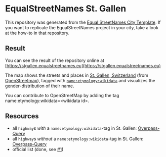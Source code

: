 # EqualStreetNames St. Gallen

This repository was generated from the [Equal StreetNames City Template](https://github.com/EqualStreetNames/equalstreetnames-template).
If you want to replicate the EqualStreetNames project in your city, take a look at the how-to in that repository.

## Result

You can see the result of the repository online at [https://stgallen.equalstreetnames.eu](https://stgallen.equalstreetnames.eu)

The map shows the streets and places in [St. Gallen, Switzerland](https://www.openstreetmap.org/relation/1683941) (from [OpenStreetmap](http://osm.org/)), tagged with [`name:etymology:wikidata`](https://wiki.openstreetmap.org/wiki/Key:name:etymology:wikidata) and visualizes the gender-distribution of their name.

You can contribute to OpenStreetMap by adding the tag name:etymology:wikidata=\<wikidata id\>.

## Resources

* all `highway`s *with* a `name:etymology:wikidata`-tag in St. Gallen: [Overpass-Query](https://osm.li/0bI)
* all `highway`s *without* a `name:etymology:wikidata`-tag in St. Gallen: [Overpass-Query](https://osm.li/3bI)
* official list (done, see [#1](https://github.com/EqualStreetNames/equalstreetnames-stgallen/issues/1))
